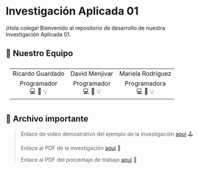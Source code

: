 # Investigación Aplicada 01
¡Hola colega! Bienvenido al repositorio de desarrollo de nuestra Investigación Aplicada 01.

## 👋 Nuestro Equipo

<div style="padding: 10px">
  <table style="margin: 0 auto">
    <tr align="center">
      <td>Ricardo Guardado</td>
      <td>David Menjivar</td>
      <td>Mariela Rodríguez</td>
    </tr>
    <tr align="center">
      <td>Programador<br>💻 🎨 💡</td>
      <td>Programador<br>💻 🔧 💡</td>
      <td>Programadora<br>💻 🎨 💡</td>
    </tr>
  </table>
</div>

## 📂 Archivo importante

> Enlace de video demostrativo del ejemplo de la investigación [aquí](https://youtu.be/t_3VhbqUgNs) 🕹️  
>  
> Enlace al PDF de la investigación [aquí](#) 📄  
>  
> Enlace al PDF del porcentaje de trabajo [aquí](#) 📄




